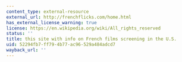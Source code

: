 ```yaml
---
content_type: external-resource
external_url: http://frenchflicks.com/home.html
has_external_license_warning: true
license: https://en.wikipedia.org/wiki/All_rights_reserved
status: ''
title: this site with info on French films screening in the U.S.
uid: 52294fb7-ff79-4b77-ac96-529a484adcd7
wayback_url: ''
---
```


